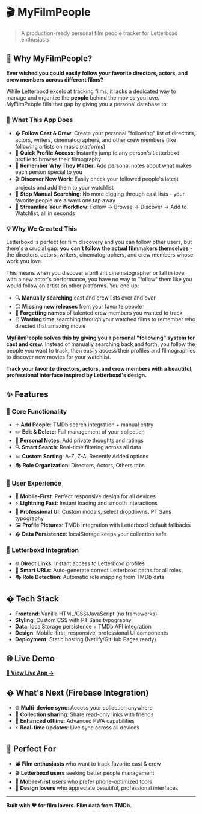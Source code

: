 # 🎬 MyFilmPeople

> A production-ready personal film people tracker for Letterboxd enthusiasts

## 🎯 Why MyFilmPeople?

**Ever wished you could easily follow your favorite directors, actors, and crew members across different films?** 

While Letterboxd excels at tracking films, it lacks a dedicated way to manage and organize the **people** behind the movies you love. MyFilmPeople fills that gap by giving you a personal database to:

### 🌟 **What This App Does**
- � **Follow Cast & Crew**: Create your personal "following" list of directors, actors, writers, cinematographers, and other crew members (like following artists on music platforms)
- 🔗 **Quick Profile Access**: Instantly jump to any person's Letterboxd profile to browse their filmography
- 📝 **Remember Why They Matter**: Add personal notes about what makes each person special to you
- 🎬 **Discover New Work**: Easily check your followed people's latest projects and add them to your watchlist
- 📱 **Stop Manual Searching**: No more digging through cast lists - your favorite people are always one tap away
- 🎯 **Streamline Your Workflow**: Follow → Browse → Discover → Add to Watchlist, all in seconds

### 💡 **Why We Created This**
Letterboxd is perfect for film discovery and you can follow other users, but there's a crucial gap: **you can't follow the actual filmmakers themselves** - the directors, actors, writers, cinematographers, and crew members whose work you love.

This means when you discover a brilliant cinematographer or fall in love with a new actor's performance, you have no way to "follow" them like you would follow an artist on other platforms. You end up:
- 🔍 **Manually searching** cast and crew lists over and over
- 😔 **Missing new releases** from your favorite people  
- 🤔 **Forgetting names** of talented crew members you wanted to track
- ⏰ **Wasting time** searching through your watched films to remember who directed that amazing movie

**MyFilmPeople solves this by giving you a personal "following" system for cast and crew.** Instead of manually searching back and forth, you follow the people you want to track, then easily access their profiles and filmographies to discover new movies for your watchlist.

**Track your favorite directors, actors, and crew members with a beautiful, professional interface inspired by Letterboxd's design.**

## ✨ Features

### 🎯 **Core Functionality**
- ➕ **Add People**: TMDb search integration + manual entry
- ✏️ **Edit & Delete**: Full management of your collection  
- 📝 **Personal Notes**: Add private thoughts and ratings
- 🔍 **Smart Search**: Real-time filtering across all data
- 📊 **Custom Sorting**: A-Z, Z-A, Recently Added options
- 🎭 **Role Organization**: Directors, Actors, Others tabs

### 🎨 **User Experience**  
- 📱 **Mobile-First**: Perfect responsive design for all devices
- ⚡ **Lightning Fast**: Instant loading and smooth interactions
- 🎨 **Professional UI**: Custom modals, select dropdowns, PT Sans typography
- 🖼️ **Profile Pictures**: TMDb integration with Letterboxd default fallbacks
- � **Data Persistence**: localStorage keeps your collection safe

### 🔗 **Letterboxd Integration**
- 🌐 **Direct Links**: Instant access to Letterboxd profiles
- 🔗 **Smart URLs**: Auto-generate correct Letterboxd paths for all roles
- 🎭 **Role Detection**: Automatic role mapping from TMDb data

## �️ Tech Stack
- **Frontend**: Vanilla HTML/CSS/JavaScript (no frameworks)
- **Styling**: Custom CSS with PT Sans typography
- **Data**: localStorage persistence + TMDb API integration
- **Design**: Mobile-first, responsive, professional UI components
- **Deployment**: Static hosting (Netlify/GitHub Pages ready)

## 🌐 Live Demo
**[🚀 View Live App →](https://ceiletoiles.netlify.app)**

## � What's Next (Firebase Integration)
- 🌐 **Multi-device sync**: Access your collection anywhere
- 🤝 **Collection sharing**: Share read-only links with friends  
- 📱 **Enhanced offline**: Advanced PWA capabilities
- ⚡ **Real-time updates**: Live sync across all devices

## 🎯 Perfect For
- 📽️ **Film enthusiasts** who want to track favorite cast & crew
- 🎬 **Letterboxd users** seeking better people management
- 📱 **Mobile-first** users who prefer phone-optimized tools
- 🎨 **Design lovers** who appreciate beautiful, professional interfaces

---

**Built with ❤️ for film lovers. Film data from TMDb.**
